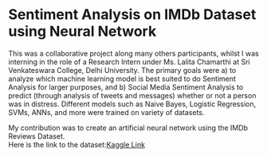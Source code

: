 # Sentiment Analysis on IMDb Dataset using Neural Network
This was a collaborative project along many others participants, whilst I was interning in the role of a Research Intern under Ms. Lalita Chamarthi at Sri Venkateswara College, Delhi University. The primary goals were a) to analyze which machine learning model is best suited to do Sentiment Analysis for larger purposes, and b) Social Media Sentiment Analysis to predict (through analysis of tweets and messages) whether or not a person was in distress. Different models such as Naive Bayes, Logistic Regression, SVMs, ANNs, and more were trained on variety of datasets. 

My contribution was to create an artificial neural network using the IMDb Reviews Dataset. <br>
Here is the link to the dataset:[Kaggle Link](https://www.kaggle.com/lakshmi25npathi/imdb-dataset-of-50k-movie-reviews)
